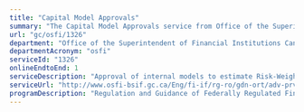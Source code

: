 ```yaml
---
title: "Capital Model Approvals"
summary: "The Capital Model Approvals service from Office of the Superintendent of Financial Institutions Canada is available end-to-end online, according to the GC Service Inventory."
url: "gc/osfi/1326"
department: "Office of the Superintendent of Financial Institutions Canada"
departmentAcronym: "osfi"
serviceId: "1326"
onlineEndtoEnd: 1
serviceDescription: "Approval of internal models to estimate Risk-Weighted Assets (banks) or Total Gross Calculated Requirement (insurance companies) for regulatory capital purposes."
serviceUrl: "http://www.osfi-bsif.gc.ca/Eng/fi-if/rg-ro/gdn-ort/adv-prv/Pages/IRB_Imp_Notes_Let.aspx"
programDescription: "Regulation and Guidance of Federally Regulated Financial Institutions"
---
```

